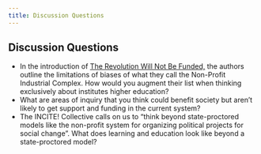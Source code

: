 ```yaml
---
title: Discussion Questions
---
```


## Discussion Questions
*   In the introduction of <span style="text-decoration:underline;">The Revolution Will Not Be Funded,</span> the authors outline the limitations of biases of what they call the Non-Profit Industrial Complex. How would you augment their list when thinking exclusively about institutes higher education?
*   What are areas of inquiry that you think could benefit society but aren’t likely to get support and funding in the current system?
*   The INCITE! Collective calls on us to “think beyond state-proctored models like the non-profit system for organizing political projects for social change”. What does learning and education look like beyond a state-proctored model?